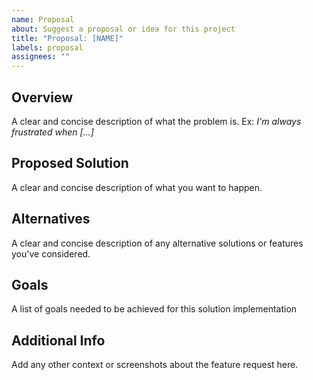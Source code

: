 ```yaml
---
name: Proposal
about: Suggest a proposal or idea for this project
title: "Proposal: [NAME]"
labels: proposal
assignees: ""
---
```


## Overview

A clear and concise description of what the problem is. Ex: _I'm always frustrated when [...]_

## Proposed Solution

A clear and concise description of what you want to happen.

## Alternatives

A clear and concise description of any alternative solutions or features you've considered.

## Goals

A list of goals needed to be achieved for this solution implementation

## Additional Info

Add any other context or screenshots about the feature request here.
